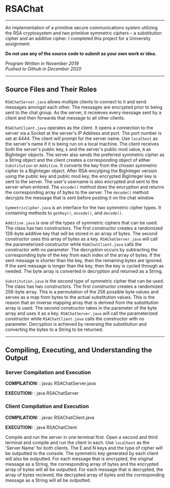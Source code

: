 # RSAChat
***
An implementation of a primitive secure communications system utilizing the RSA cryptosystem and two primitive symmetric ciphers – a substitution cipher and an additive cipher. I completed this project for a University assignment.  

**Do not use any of the source code to submit as your own work or idea.** 

*Program Written in November 2019*  
*Pushed to Github in December 2020*

***

## Source Files and Their Roles

`RSAChatServer.java` allows multiple clients to connect to it and  send messages amongst each other. The messages are encrypted prior to being sent to the chat group. As the server, it receieves every message sent by a client and then forwards that message to all other clients.

`RSAChatClient.java` operates as the client. It opens a connection to the server via a Socket at the server's IP Address and port. The port number is set at 4444. The client will prompt for the server name. Use `localhost` as the server's name if it is being run on a local machine. The client receives both the server's public key, `E` and the server's public mod value, `N` as BigInteger objects. The server also sends the preferred symmetric cipher as a String object and the client creates a corresponding object of either
`Substitution` or `Additive`. It converts the key from the chosen symmetric cipher to a BigInteger object. After RSA-encytping the BigInteger version using the public key and public mod key, the encrypted BigInteger key is sent to the server. The user's username is also encrypted and sent to the server when entered. The `encode()` method does the encryption and returns the corresponding array of bytes to the server. The `decode()` method decrypts the message that is sent before posting it on the chat window.  

`SymmetricCipher.java` is an interface for the two symmetric cipher types. It containing methods to `getKey()`, `encode()`, and `decode()`. 

`Additive.java` is one of the types of symmetric ciphers that can be used. The class has two constructors. The first constructor creates a randomized 128-byte additive key that will be stored in an array of bytes. The second constructor uses this array of bytes as a key. `RSAChatServer.java` will call the parameterized constructor while `RSAChatClient.java` calls the constructor with no parameter. The decryption occurs by subtracting the corresponding byte of the key from each index of the array of bytes. If the sent message is shorter than the key, then the remaining bytes are ignored. If the sent message is longer than the key, then the key is cycled through as needed. The byte array is converted in decryption and returned as a String. 

`Substitution.java` is the second type of symmetric cipher that can be used. The class has two constructors. The first constructor creates a randomized 256-byte array. This is a permutation of the 256 possible byte values and serves as a map from bytes to the actual substitution values. This is the reason that an inverse mapping array that is derived from the substitution array is used. The second constructor takes in the parameter of the byte array and uses it as a key. `RSAChatServer.java` will call the parameterized constructor while `RSAChatClient.java` calls the constructor with no parameter. Decryption is achieved by reversing the substitution and converting the bytes to a String to be returned.

***

## Compiling, Executing, and Understanding the Output

### Server Compilation and Execution  
**COMPILATION:** :
    javac RSAChatServer.java

**EXECUTION:** :
    java RSAChatServer


### Client Compilation and Execution  
**COMPILATION:** :
    javac RSAChatClient.java

**EXECUTION:** :
    java RSAChatClient

Compile and run the server in one terminal first. Open a second and third terminal and compile and run the client in each. Use `localhost` as the 'Server Name' for both clients. The E and N keys and the type of cipher will be outputted to the console. The symmetric key generated by each client will also be outputted. For each message that is encrypted, the original message as a String, the corresponding array of bytes and the encrypted array of bytes will all be outputted. For each message that is decrypted, the array of bytes recieved, the decrypted array of bytes and the corresponding message as a String will all be outputted. 

